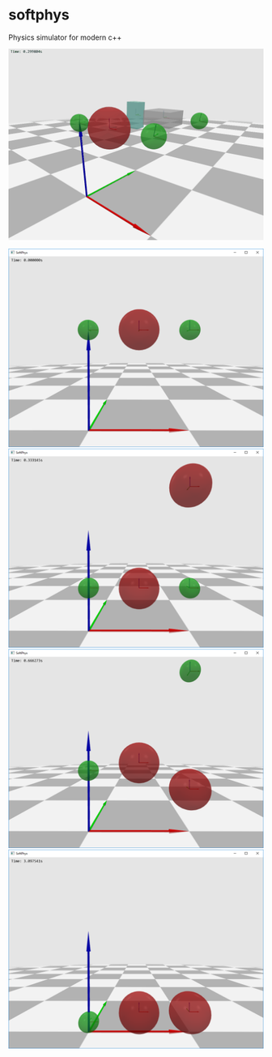 # softphys
Physics simulator for modern c++

![](figs/sample.gif?)

![](figs/sample1.png?)
![](figs/sample2.png?)
![](figs/sample3.png?)
![](figs/sample4.png?)
